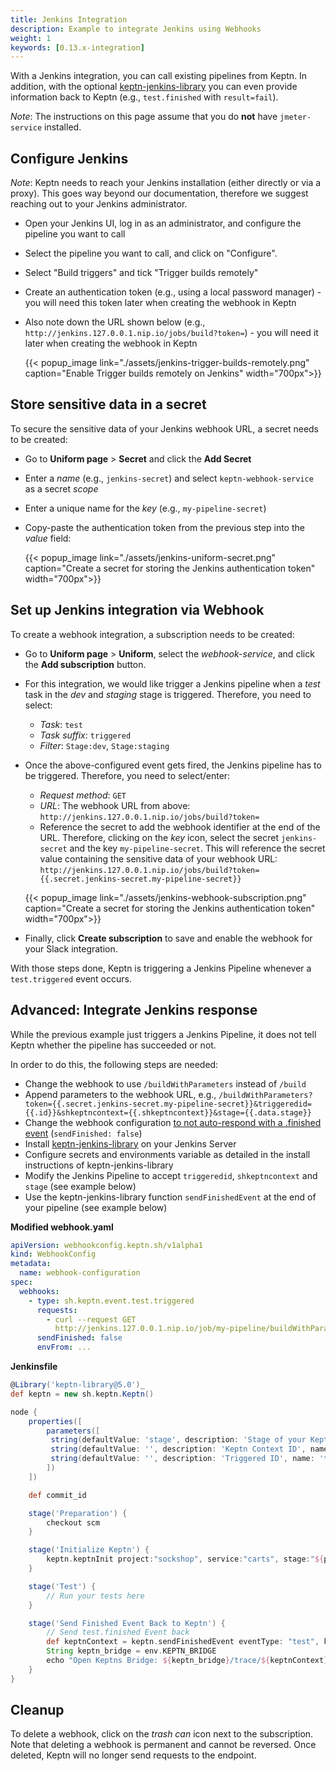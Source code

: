 ```yaml
---
title: Jenkins Integration
description: Example to integrate Jenkins using Webhooks
weight: 1
keywords: [0.13.x-integration]
---
```


With a Jenkins integration, you can call existing pipelines from Keptn. In addition, with the optional [keptn-jenkins-library](https://github.com/keptn-sandbox/keptn-jenkins-library/)
you can even provide information back to Keptn (e.g., `test.finished` with `result=fail`).

*Note*: The instructions on this page assume that you do **not** have `jmeter-service` installed.

## Configure Jenkins

*Note*: Keptn needs to reach your Jenkins installation (either directly or via a proxy). This goes way beyond our documentation, therefore we suggest reaching out to your Jenkins administrator.

* Open your Jenkins UI, log in as an administrator, and configure the pipeline you want to call
* Select the pipeline you want to call, and click on "Configure".
* Select "Build triggers" and tick "Trigger builds remotely"
* Create an authentication token (e.g., using a local password manager) - you will need this token later when creating the webhook in Keptn
* Also note down the URL shown below (e.g., `http://jenkins.127.0.0.1.nip.io/jobs/build?token=`) - you will need it later when creating the webhook in Keptn

  {{< popup_image
  link="./assets/jenkins-trigger-builds-remotely.png"
  caption="Enable Trigger builds remotely on Jenkins"
  width="700px">}}

## Store sensitive data in a secret

To secure the sensitive data of your Jenkins webhook URL, a secret needs to be created:

* Go to **Uniform page** > **Secret** and click the **Add Secret**
* Enter a *name* (e.g., `jenkins-secret`) and select `keptn-webhook-service` as a secret *scope*
* Enter a unique name for the *key* (e.g., `my-pipeline-secret`)
* Copy-paste the authentication token from the previous step into the *value* field:

  {{< popup_image
  link="./assets/jenkins-uniform-secret.png"
  caption="Create a secret for storing the Jenkins authentication token"
  width="700px">}}



## Set up Jenkins integration via Webhook

To create a webhook integration, a subscription needs to be created:

* Go to **Uniform page** > **Uniform**, select the *webhook-service*, and click the **Add subscription** button.

* For this integration, we would like trigger a Jenkins pipeline when a *test* task in the *dev* and *staging* stage is triggered. Therefore, you need to select:
    * *Task*: `test`
    * *Task suffix*: `triggered`
    * *Filter*: `Stage:dev`, `Stage:staging`


* Once the above-configured event gets fired, the Jenkins pipeline has to be triggered. Therefore, you need to select/enter:
    * *Request method*: `GET`
    * *URL*: The webhook URL from above: `http://jenkins.127.0.0.1.nip.io/jobs/build?token=`
    * Reference the secret to add the webhook identifier at the end of the URL. Therefore, clicking on the *key* icon, select the secret `jenkins-secret` and the key `my-pipeline-secret`. This will reference the secret value containing the sensitive data of your webhook URL: `http://jenkins.127.0.0.1.nip.io/jobs/build?token={{.secret.jenkins-secret.my-pipeline-secret}}`

  {{< popup_image
  link="./assets/jenkins-webhook-subscription.png"
  caption="Create a secret for storing the Jenkins authentication token"
  width="700px">}}


* Finally, click **Create subscription** to save and enable the webhook for your Slack integration.

With those steps done, Keptn is triggering a Jenkins Pipeline whenever a `test.triggered` event occurs.

## Advanced: Integrate Jenkins response

While the previous example just triggers a Jenkins Pipeline, it does not tell Keptn whether the pipeline has succeeded or not.

In order to do this, the following steps are needed:

* Change the webhook to use `/buildWithParameters` instead of `/build` 
* Append parameters to the webhook URL, e.g., `/buildWithParameters?token={{.secret.jenkins-secret.my-pipeline-secret}}&triggeredid={{.id}}&shkeptncontext={{.shkeptncontext}}&stage={{.data.stage}}`
* Change the webhook configuration [to not auto-respond with a .finished event](../#configure-webhook-to-not-auto-respond-with-a-finished-event) (`sendFinished: false`)
* Install [keptn-jenkins-library](https://github.com/keptn-sandbox/keptn-jenkins-library/) on your Jenkins Server
* Configure secrets and environments variable as detailed in the install instructions of keptn-jenkins-library
* Modify the Jenkins Pipeline to accept `triggeredid`, `shkeptncontext` and `stage` (see example below)
* Use the keptn-jenkins-library function `sendFinishedEvent` at the end of your pipeline (see example below)

**Modified webhook.yaml**
```yaml
apiVersion: webhookconfig.keptn.sh/v1alpha1
kind: WebhookConfig
metadata:
  name: webhook-configuration
spec:
  webhooks:
    - type: sh.keptn.event.test.triggered
      requests:
        - curl --request GET
          http://jenkins.127.0.0.1.nip.io/job/my-pipeline/buildWithParameters?token={{.secret.jenkins-secret.my-pipeline-secret}}&shkeptncontext={{.shkeptncontext}}&triggeredid={{.id}}&stage={{.data.stage}} --fail-with-body
      sendFinished: false
      envFrom: ...
```

**Jenkinsfile**
```groovy
@Library('keptn-library@5.0')_
def keptn = new sh.keptn.Keptn()

node {
    properties([
        parameters([
         string(defaultValue: 'stage', description: 'Stage of your Keptn project where tests are triggered in', name: 'stage', trim: false), 
         string(defaultValue: '', description: 'Keptn Context ID', name: 'shkeptncontext', trim: false), 
         string(defaultValue: '', description: 'Triggered ID', name: 'triggeredid', trim: false), 
        ])
    ])

    def commit_id

    stage('Preparation') {
        checkout scm
    }

    stage('Initialize Keptn') {
        keptn.keptnInit project:"sockshop", service:"carts", stage:"${params.stage}"
    }

    stage('Test') {
        // Run your tests here
    }

    stage('Send Finished Event Back to Keptn') {
        // Send test.finished Event back
        def keptnContext = keptn.sendFinishedEvent eventType: "test", keptnContext: "${params.shkeptncontext}", triggeredId: "${params.triggeredid}", result:"pass", status:"succeeded", message:"jenkins tests succeeded"
        String keptn_bridge = env.KEPTN_BRIDGE
        echo "Open Keptns Bridge: ${keptn_bridge}/trace/${keptnContext}"
    }
}
```


## Cleanup

To delete a webhook, click on the *trash can* icon next to the subscription. Note that deleting a webhook is permanent and cannot be reversed. Once deleted, Keptn will no longer send requests to the endpoint.

